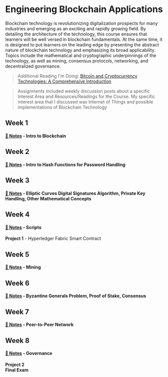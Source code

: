 # Engineering Blockchain Applications

Blockchain technology is revolutionizing digitalization prospects for many industries and emerging as an
exciting and rapidly growing field. By detailing the architecture of the technology, this course ensures that
learners will be well versed in blockchain fundamentals. At the same time, it is designed to put learners on the
leading edge by presenting the abstract nature of blockchain technology and emphasizing its broad
applicability. Topics include the mathematical and cryptographic underpinnings of the technology, as well as
mining, consensus protocols, networking, and decentralized governance. 

> Additional Reading I'm Doing: [Bitcoin and Cryptocurrency Technologies: A Comprehensive Introduction](https://press.princeton.edu/books/hardcover/9780691171692/bitcoin-and-cryptocurrency-technologies)

> Assignments included weekly discussion posts about a specific Interest Area and Resources/Readings for the Course. My specific interest area that I discussed was Internet of Things and possible implementations of Blockchain Technology

## Week 1 

#### [📓 Notes](week1-notes.md) - Intro to Blockchain

## Week 2

#### [📓 Notes](week2-notes.md) - Intro to Hash Functions for Password Handling

## Week 3 

#### [📓 Notes](week3-notes.md) - Elliptic Curves Digital Signatures Algorithm, Private Key Handling, Other Mathematical Concepts

## Week 4 

#### [📓 Notes](week4-notes.md) - Scripts

**Project 1** - Hyperledger Fabric Smart Contract 

## Week 5

#### [📓 Notes](week5-notes.md) - Mining

## Week 6

#### [📓 Notes](week6-notes.md) - Byzantine Generals Problem, Proof of Stake, Consensus

## Week 7

#### [📓 Notes](week7-notes.md) - Peer-to-Peer Network

## Week 8

#### [📓 Notes](week8-notes.md) - Governance

**Project 2** \
**Final Exam**
